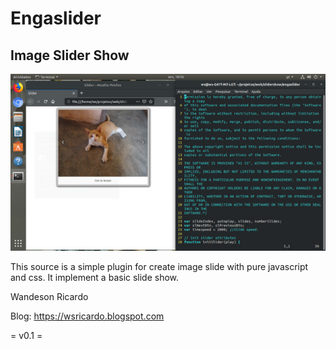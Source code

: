 # Engaslider
## Image Slider Show

![Screenshot of slider](screenshots/screenshot1.jpg)

This source is a simple plugin for create image slide with pure javascript and css.
It implement a basic slide show.


Wandeson Ricardo

Blog: https://wsricardo.blogspot.com

= v0.1 =

